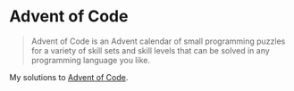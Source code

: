 # Advent of Code

> Advent of Code is an Advent calendar of small programming puzzles for a variety of skill sets and skill levels that can be solved in any programming language you like.

My solutions to [Advent of Code](https://adventofcode.com/).